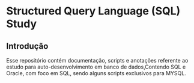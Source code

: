 # Structured Query Language (SQL) Study

## Introdução

Esse repositório contém documentação, scripts e anotações referente ao estudo para auto-desenvolvimento em banco de dados,Contendo SQL e Oracle, com foco em SQL, sendo alguns scripts exclusivos para MYSQL.
